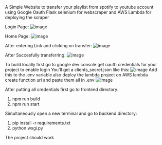 A Simple Website to transfer your playlist from spotify to youtube account using Google Oauth Flask selenium for webscraper and AWS Lambda for deploying the scraper

Login Page:
![image](https://github.com/user-attachments/assets/509a8e5a-c981-4a3c-b5fb-b1165e0e5300)

Home Page:
![image](https://github.com/user-attachments/assets/4f8cc066-d1ba-4590-b226-4b5d852411d7)

After entering Link and clicking on transfer:
![image](https://github.com/user-attachments/assets/d4386990-4f9b-4e3a-8498-1006968acdcd)

After Succesfully transferring:
![image](https://github.com/user-attachments/assets/e4a411f0-b1ce-49c5-84d4-bd3324b40d48)


To build locally first go to google dev console get oauth credentials for your project to enable login
You'll get a clients_secret.json like this:
![image](https://github.com/user-attachments/assets/95873dab-9f62-45ec-afb2-eb87fb1bec0b)
Add this to the .env variable also deploy the lambda project on AWS lambda create function uri and paste them all in .env
![image](https://github.com/user-attachments/assets/0fac47fd-f7c1-4a7f-bf92-23acec2acf41)



After putting all credentials first go to frontend directory:
1. npm run build
2. npm run start

Simultaneously open a new terminal and go to backend directory:
1. pip install -r requirements.txt
2. python wsgi.py

The project should work






